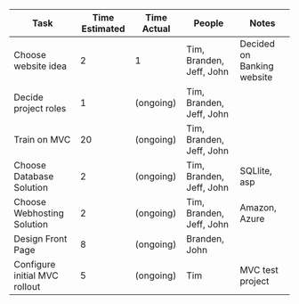 | Task                                  |  Time Estimated      |    Time Actual      |       People             |  Notes
| ---                                   |       ---            |        ---          |       ---                |  ---
| Choose website idea                   |       2              |      1              | Tim, Branden, Jeff, John |  Decided on Banking website
| Decide project roles                  |       1              |     (ongoing)       | Tim, Branden, Jeff, John |
| Train on MVC                          |       20             |     (ongoing)       | Tim, Branden, Jeff, John |
| Choose Database Solution              |       2              |     (ongoing)       | Tim, Branden, Jeff, John |  SQLlite, asp
| Choose Webhosting Solution            |       2              |     (ongoing)       | Tim, Branden, Jeff, John |  Amazon, Azure
| Design Front Page                     |       8              |     (ongoing)       | Branden, John            |
| Configure initial MVC rollout         |       5              |     (ongoing)       | Tim                      |  MVC test project
